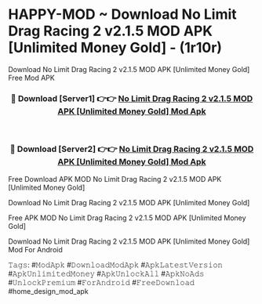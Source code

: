 # HAPPY-MOD ~ Download No Limit Drag Racing 2 v2.1.5 MOD APK [Unlimited Money Gold] - (1r10r)
Download No Limit Drag Racing 2 v2.1.5 MOD APK [Unlimited Money Gold] Free Mod APK

<div align="center">
<h3>🔴 Download [Server1] 👉👉 <a href="https://apk-comot.site?title=No_Limit_Drag_Racing_2_v2.1.5_MOD_APK_[Unlimited_Money_Gold]">No Limit Drag Racing 2 v2.1.5 MOD APK [Unlimited Money Gold] Mod Apk</a></h3><br>

<h3>🔴 Download [Server2] 👉👉 <a href="https://apk-comot.site?title=No_Limit_Drag_Racing_2_v2.1.5_MOD_APK_[Unlimited_Money_Gold]">No Limit Drag Racing 2 v2.1.5 MOD APK [Unlimited Money Gold] Mod Apk</a></h3>
</div>


Free Download APK MOD No Limit Drag Racing 2 v2.1.5 MOD APK [Unlimited Money Gold]

Download No Limit Drag Racing 2 v2.1.5 MOD APK [Unlimited Money Gold] 

Free APK MOD No Limit Drag Racing 2 v2.1.5 MOD APK [Unlimited Money Gold] 

Download No Limit Drag Racing 2 v2.1.5 MOD APK [Unlimited Money Gold] Mod For Android

𝚃𝚊𝚐𝚜: #𝙼𝚘𝚍𝙰𝚙𝚔 #𝙳𝚘𝚠𝚗𝚕𝚘𝚊𝚍𝙼𝚘𝚍𝙰𝚙𝚔 #𝙰𝚙𝚔𝙻𝚊𝚝𝚎𝚜𝚝𝚅𝚎𝚛𝚜𝚒𝚘𝚗 #𝙰𝚙𝚔𝚄𝚗𝚕𝚒𝚖𝚒𝚝𝚎𝚍𝙼𝚘𝚗𝚎𝚢 #𝙰𝚙𝚔𝚄𝚗𝚕𝚘𝚌𝚔𝙰𝚕𝚕 #𝙰𝚙𝚔𝙽𝚘𝙰𝚍𝚜 #𝚄𝚗𝚕𝚘𝚌𝚔𝙿𝚛𝚎𝚖𝚒𝚞𝚖 #𝙵𝚘𝚛𝙰𝚗𝚍𝚛𝚘𝚒𝚍 #𝙵𝚛𝚎𝚎𝙳𝚘𝚠𝚗𝚕𝚘𝚊𝚍 #home_design_mod_apk